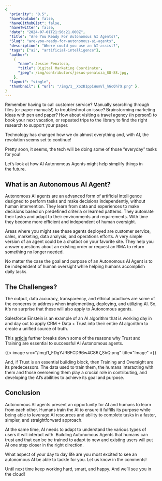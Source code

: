 ```yaml
---
{
  "priority": "0.5",
  "haveYoutube": false,
  "haveGithubGist": false,
  "haveTwitter": false,
  "date": "2024-07-01T21:56:21.000Z",
  "title": "Are You Ready For Autonomous AI Agents?",
  "Slug": "are-you-ready-for-autonomous-ai-agents",
  "description": "Where could you use an AI-assist?",
  "tags": ["ai", "artificial-intelligence"],
  "author":
    {
      "name": Jessie Penaloza,
      "title": Digital Marketing Coordinator,
      "jpeg": /img/contributors/jesus-penaloza_88-88.jpg,
    },
  "layout": "single",
  "thumbnail": { "url": "/img/1__XozB1pp1WumVl_hGoQh7Q.png" },
}
---
```


Remember having to call customer service? Manually searching through files (or paper manuals!) to troubleshoot an issue? Brainstorming marketing ideas with pen and paper? How about visiting a travel agency (in person!) to book your next vacation, or repeated trips to the library to find the right research to support your paper.

Technology has changed how we do almost everything and, with AI, the revolution seems set to continue!

Pretty soon, it seems, the tech will be doing some of those “everyday” tasks for you!

Let’s look at how AI Autonomous Agents might help simplify things in the future.

## What is an Autonomous AI Agent?

Autonomous AI agents are an advanced form of artificial intelligence designed to perform tasks and make decisions independently, without human intervention. They learn from data and experiences to make decisions based on predefined criteria or learned patterns. They automate their tasks and adapt to their environments and requirements. With time they become more efficient and independent of human oversight.

Areas where you might see these agents deployed are customer service, sales, marketing, data analysis, and operations efforts. A very simple version of an agent could be a chatbot on your favorite site. They help you answer questions about an existing order or request an RMA to return something no longer needed.

No matter the case the goal and purpose of an Autonomous AI Agent is to be independent of human oversight while helping humans accomplish daily tasks.

## The Challenges?

The output, data accuracy, transparency, and ethical practices are some of the concerns to address when implementing, deploying, and utilizing AI. So, it's no surprise that these will also apply to Autonomous agents.

Salesforce Einstein is an example of an AI algorithm that is working day in and day out to apply CRM + Data + Trust into their entire AI algorithm to create a unified source of truth.

This [article](https://www.salesforce.com/news/stories/ai-training-trust/) further breaks down some of the reasons why Trust and Training are essential to successful AI Autonomous agents.

{{< image src="/img/1_FDgYJRBFCD96w4C867_SbQ.png" title="Image" >}}

And, if Trust is an essential building block, then Training and Oversight are its predecessors. The data used to train them, the humans interacting with them and those overseeing them play a crucial role in contributing, and developing the AI’s abilities to achieve its goal and purpose.

## Conclusion

Autonomous AI agents present an opportunity for AI and humans to learn from each other. Humans train the AI to ensure it fulfills its purpose while being able to leverage AI resources and ability to complete tasks in a faster, simpler, and straightforward approach.

At the same time, AI needs to adapt to understand the various types of users it will interact with. Building Autonomous Agents that humans can trust and that can be be trained to adapt to new and existing users will put AI one step closer in the right direction.

What aspect of your day to day life are you most excited to see an autonomous AI be able to tackle for you. Let us know in the comments!

Until next time keep working hard, smart, and happy. And we’ll see you in the cloud!
